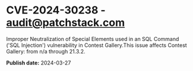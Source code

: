 # CVE-2024-30238 - audit@patchstack.com

Improper Neutralization of Special Elements used in an SQL Command ('SQL Injection') vulnerability in Contest Gallery.This issue affects Contest Gallery: from n/a through 21.3.2.



**Publish date:** 2024-03-27
